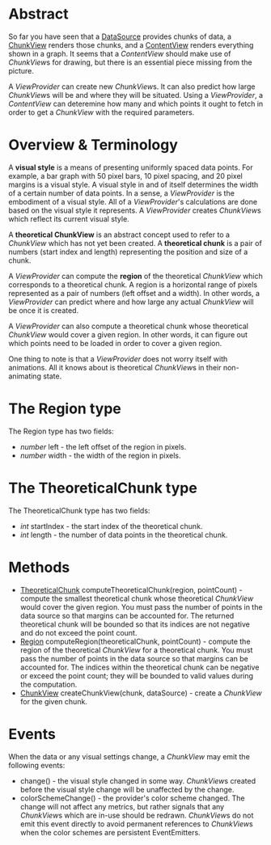 # Abstract

So far you have seen that a [DataSource](DATA_SOURCE.md) provides chunks of data, a [ChunkView](CHUNK_VIEW.md) renders those chunks, and a [ContentView](CONTENT_VIEW.md) renders everything shown in a graph. It seems that a *ContentView* should make use of *ChunkView*s for drawing, but there is an essential piece missing from the picture.

A *ViewProvider* can create new *ChunkView*s. It can also predict how large *ChunkView*s will be and where they will be situated. Using a *ViewProvider*, a *ContentView* can deteremine how many and which points it ought to fetch in order to get a *ChunkView* with the required parameters.

# Overview & Terminology

A **visual style** is a means of presenting uniformly spaced data points. For example, a bar graph with 50 pixel bars, 10 pixel spacing, and 20 pixel margins is a visual style. A visual style in and of itself determines the width of a certain number of data points. In a sense, a *ViewProvider* is the embodiment of a visual style. All of a *ViewProvider*'s calculations are done based on the visual style it represents. A *ViewProvider* creates *ChunkView*s which reflect its current visual style.

A **theoretical ChunkView** is an abstract concept used to refer to a *ChunkView* which has not yet been created. A **theoretical chunk** is a pair of numbers (start index and length) representing the position and size of a chunk.

A *ViewProvider* can compute the **region** of the theoretical *ChunkView* which corresponds to a theoretical chunk. A region is a horizontal range of pixels represented as a pair of numbers (left offset and a width). In other words, a *ViewProvider* can predict where and how large any actual *ChunkView* will be once it is created.

A *ViewProvider* can also compute a theoretical chunk whose theoretical *ChunkView* would cover a given region. In other words, it can figure out which points need to be loaded in order to cover a given region.

One thing to note is that a *ViewProvider* does not worry itself with animations. All it knows about is theoretical *ChunkView*s in their non-animating state.

# The Region type

The Region type has two fields:

 * *number* left - the left offset of the region in pixels.
 * *number* width - the width of the region in pixels.

# The TheoreticalChunk type

The TheoreticalChunk type has two fields:

 * *int* startIndex - the start index of the theoretical chunk.
 * *int* length - the number of data points in the theoretical chunk.

# Methods

 * [TheoreticalChunk](#the-theoreticalchunk-type) computeTheoreticalChunk(region, pointCount) - compute the smallest theoretical chunk whose theoretical *ChunkView* would cover the given region. You must pass the number of points in the data source so that margins can be accounted for. The returned theoretical chunk will be bounded so that its indices are not negative and do not exceed the point count.
 * [Region](#the-region-type) computeRegion(theoreticalChunk, pointCount) - compute the region of the theoretical *ChunkView* for a theoretical chunk. You must pass the number of points in the data source so that margins can be accounted for. The indices within the theoretical chunk can be negative or exceed the point count; they will be bounded to valid values during the computation.
 * [ChunkView](CHUNK_VIEW.md) createChunkView(chunk, dataSource) - create a *ChunkView* for the given chunk.

# Events

When the data or any visual settings change, a *ChunkView* may emit the following events:

 * change() - the visual style changed in some way. *ChunkView*s created before the visual style change will be unaffected by the change.
 * colorSchemeChange() - the provider's color scheme changed. The change will not affect any metrics, but rather signals that any *ChunkView*s which are in-use should be redrawn. *ChunkView*s do not emit this event directly to avoid permanent references to *ChunkView*s when the color schemes are persistent EventEmitters.
